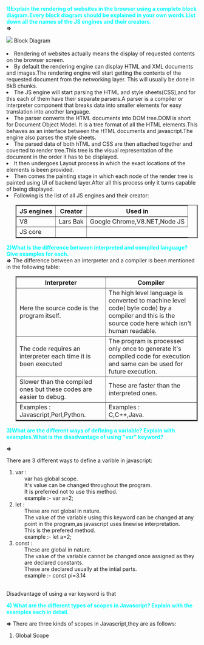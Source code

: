 <font color="cyan">**1)Explain the rendering of websites in the browser using a complete block diagram.Every block diagram should be explained in your own words.List down all the names of the JS engines and their creators.**<br></font>
**=>**


<img src ="https://www.html5rocks.com/en/tutorials/internals/howbrowserswork/webkitflow.png">
Block Diagram<br><br>

<li>Rendering of websites actually means the display of requested contents on the browser screen.<br>
<li>By default the rendering engine can display HTML and XML documents and images.The rendering engine will start getting the contents of the requested document from the networking layer. This will usually be done in 8kB chunks.
<li>The JS engine will start parsing the HTML and style sheets(CSS),and for this each of them have their separate parsers.A parser is a compiler or interpreter component that breaks data into smaller elements for easy translation into another language.
<li>The parser converts the HTML documents into DOM tree.DOM is short for Document Object Model. It is a tree format of all the HTML elements.This behaves as an interface between the HTML documents and javascript.The engine also parses the style sheets.
<li>The parsed data of both hTML and CSS are then attached together and coverted to render tree.This tree is the visual representation of the document in the order it has to be displayed.
<li>It then undergoes Layout process in which the exact locations of the elements is been provided.
<li>Then comes the painting stage in which each node of the render tree is painted using UI of backend layer.After all this process only it turns capable of being displayed.
<li>Following is the list of all JS engines and their creator:
<ol>
<table cellpading="2" color="grey" border="2">
<tr>
    <th>JS engines</th>
    <th>Creator</th> 
    <th>Used in</th>
  </tr>
  <tr>
    <td>V8 </td>
    <td> Lars Bak</td> 
    <td>Google Chrome,V8.NET,Node JS</td>
  </tr>
  <tr>
    <td>JS core</td>
    <td></td>
  </tr>


</table>
</ol>


<font color="cyan">**2)What is the difference between interpreted and compiled language?Give examples for each.**<br></font>
**=>**
The difference between an interpreter and a compiler is been mentioned in the following table:<br>

<ol>
<table cellpading="2" color="grey" border="2">
<tr>
 <th>Interpreter</th>
 <th>Compiler</th>
</tr>
<tr>
<td>
 Here the source code is the program itself.
</td>
<td>
The high level language is converted to machine level code( byte code) by a compiler and this is the source code here which isn't human readable.</td>
</tr>
<tr>
<td>The code requires an interpreter each time it is been executed</td>
<td>
The program is processed only once to generate it's compiled code for execution and same can be used for future execution.</td></tr>
<tr>
<td>
Slower than the compiled ones but these codes are easier to debug.</td>
<td>
These are faster than the interpreted ones.</td></tr>
<tr>
<td>Examples : Javascript,Perl,Python.</td>
<td>
Examples :<br> C,C++,Java.</td></tr>



</table>
</ol>

<font color="cyan">**3)What are the different ways of defining a variable? Explain with examples.What is the disadvantage of using "var" keyword?**</font>

**=>**

There are 3 different ways to define a varible in javascript:
<ol>
<li> var :<br>
<ol>
var has global scope.<br>
It's value can be changed throughout the program.<br>
It is preferred not to use this method.<br>
 example :- var a=2;</ol>
<li>let :<br>
<ol>These are not global in nature.<br>
The value of the variable using this keyword can be changed at any point in the program,as javascript uses linewise interpretation.<br>
This is the prefered method.<br>
example :- let a=2;
 
</ol>
<li> const :<br>
<ol>These are global in nature.<br>
The value of the variable cannot be changed once assigned as they are declared constants.<br>
These are declared usually at the intial parts.<br>
example :- const pi=3.14
</ol>
<br>
</ol>
Disadvantage of using a var keyword is that<br>


<font color="cyan">**4) What are the different types of scopes in Javascript? Explain with the examples each in detail.**</font>

**=>**
There are three kinds of scopes in Javascript,they are as follows:
<ol>
<li>Global Scope<br>

</ol>






